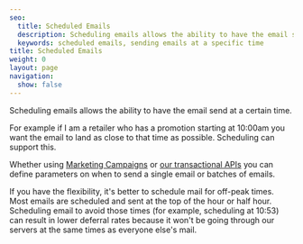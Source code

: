 ```yaml
---
seo:
  title: Scheduled Emails
  description: Scheduling emails allows the ability to have the email send process to begin at a certain time
  keywords: scheduled emails, sending emails at a specific time
title: Scheduled Emails
weight: 0
layout: page
navigation:
  show: false
---
```


Scheduling emails allows the ability to have the email send at a certain time.

For example if I am a retailer who has a promotion starting at 10:00am you want the email to land as close to that time as possible. Scheduling can support this.

Whether using [Marketing Campaigns]({{root_url}}/API_Reference/Web_API_v3/Marketing_Campaigns/campaigns/) or [our transactional APIs]({{root_url}}/for-developers/sending-email/scheduling-parameters/) you can define parameters on when to send a single email or batches of emails.

<call-out>

If you have the flexibility, it's better to schedule mail for off-peak times. Most emails are scheduled and sent at the top of the hour or half hour. Scheduling email to avoid those times (for example, scheduling at 10:53) can result in lower deferral rates because it won't be going through our servers at the same times as everyone else's mail.

</call-out>
